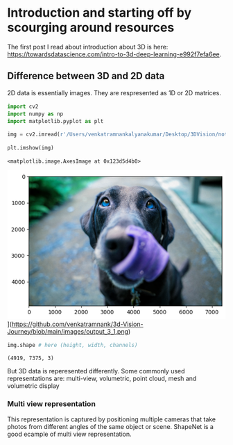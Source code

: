 # Introduction and starting off by scourging around resources

The first post I read about introduction about 3D is here: https://towardsdatascience.com/intro-to-3d-deep-learning-e992f7efa6ee. 

## Difference between 3D and 2D data

2D data is essentially images. They are respresented as 1D or 2D matrices. 


```python
import cv2
import numpy as np
import matplotlib.pyplot as plt
```


```python
img = cv2.imread(r'/Users/venkatramnankalyanakumar/Desktop/3DVision/notebooks/dog.jpg')
```


```python
plt.imshow(img)
```




    <matplotlib.image.AxesImage at 0x123d5d4b0>




    
![png](output_3_1.png)](https://github.com/venkatramnank/3d-Vision-Journey/blob/main/images/output_3_1.png)
    



```python
img.shape # here (height, width, channels)
```




    (4919, 7375, 3)



But 3D data is reperesented differently. Some commonly used representations are: multi-view, volumetric, point cloud, mesh and volumetric display

### Multi view representation

This representation is captured by positioning multiple cameras that take photos from different angles of the same object or scene. 
ShapeNet is a good ecample of multi view representation.
